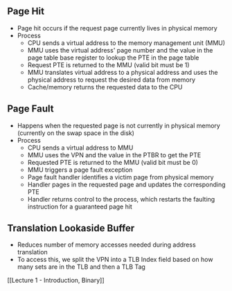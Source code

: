 
## Page Hit
- Page hit occurs if the request page currently lives in physical memory
- Process
	- CPU sends a virtual address to the memory management unit (MMU)
	- MMU uses the virtual address' page number and the value in the page table base register to lookup the PTE in the page table
	- Request PTE is returned to the MMU (valid bit must be 1)
	- MMU translates virtual address to a physical address and uses the physical address to request the desired data from memory
	- Cache/memory returns the requested data to the CPU

## Page Fault
- Happens when the requested page is not currently in physical memory (currently on the swap space in the disk)
- Process
	- CPU sends a virtual address to MMU
	- MMU uses the VPN and the value in the PTBR to get the PTE
	- Requested PTE is returned to the MMU (valid bit must be 0)
	- MMU triggers a page fault exception
	- Page fault handler identifies a victim page from physical memory
	- Handler pages in the requested page and updates the corresponding PTE
	- Handler returns control to the process, which restarts the faulting instruction for a guaranteed page hit

## Translation Lookaside Buffer
- Reduces number of memory accesses needed during address translation
- To access this, we split the VPN into a TLB Index field based on how many sets are in the TLB and then a TLB Tag 


[[Lecture 1 - Introduction, Binary]]